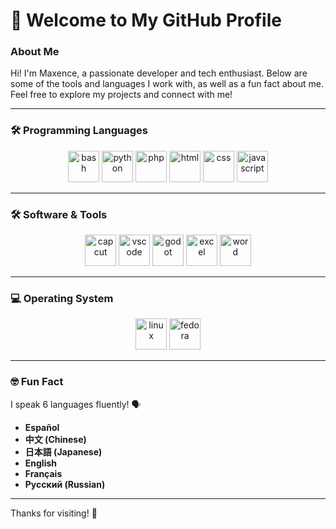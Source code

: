 # 👋 Welcome to My GitHub Profile

### About Me

Hi! I'm Maxence, a passionate developer and tech enthusiast. Below are some of the tools and languages I work with, as well as a fun fact about me. Feel free to explore my projects and connect with me!

---

### 🛠️ Programming Languages

<div align="center">
  <img src="https://cdn.jsdelivr.net/gh/devicons/devicon/icons/bash/bash-original.svg" alt="bash" width="50" height="50"/>
  <img src="https://cdn.jsdelivr.net/gh/devicons/devicon/icons/python/python-original.svg" alt="python" width="50" height="50"/>
  <img src="https://cdn.jsdelivr.net/gh/devicons/devicon/icons/php/php-original.svg" alt="php" width="50" height="50"/>
  <img src="https://cdn.jsdelivr.net/gh/devicons/devicon/icons/html5/html5-original.svg" alt="html" width="50" height="50"/>
  <img src="https://cdn.jsdelivr.net/gh/devicons/devicon/icons/css3/css3-original.svg" alt="css" width="50" height="50"/>
  <img src="https://cdn.jsdelivr.net/gh/devicons/devicon/icons/javascript/javascript-original.svg" alt="javascript" width="50" height="50"/>
</div>

---

### 🛠️ Software & Tools

<div align="center">
  <img src="https://upload.wikimedia.org/wikipedia/commons/a/a3/CapCut_logo.svg" alt="capcut" width="50" height="50"/>
  <img src="https://cdn.jsdelivr.net/gh/devicons/devicon/icons/vscode/vscode-original.svg" alt="vscode" width="50" height="50"/>
  <img src="https://upload.wikimedia.org/wikipedia/commons/6/6a/Godot_icon.svg" alt="godot" width="50" height="50"/>
  <img src="https://upload.wikimedia.org/wikipedia/commons/8/86/Microsoft_Excel_2013-2019_logo.svg" alt="excel" width="50" height="50"/>
  <img src="https://upload.wikimedia.org/wikipedia/commons/1/12/Microsoft_Word_logo_%282013-2019%29.svg" alt="word" width="50" height="50"/>
</div>

---

### 💻 Operating System

<div align="center">
  <img src="https://cdn.jsdelivr.net/gh/devicons/devicon/icons/linux/linux-original.svg" alt="linux" width="50" height="50"/>
  <img src="https://upload.wikimedia.org/wikipedia/commons/3/3f/Fedora_logo.svg" alt="fedora" width="50" height="50"/>
</div>

---

### 🤓 Fun Fact

I speak 6 languages fluently! 🗣️

- **Español**
- **中文 (Chinese)**
- **日本語 (Japanese)**
- **English**
- **Français**
- **Русский (Russian)**

---

Thanks for visiting! 🚀
